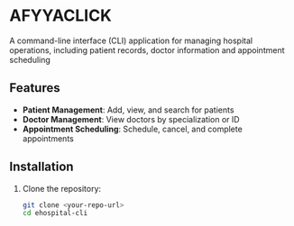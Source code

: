 

# AFYYACLICK 
A command-line interface (CLI) application for managing hospital operations, including patient records, doctor information and  appointment scheduling

## Features

- **Patient Management**: Add, view, and search for patients
- **Doctor Management**: View doctors by specialization or ID
- **Appointment Scheduling**: Schedule, cancel, and complete appointments


## Installation

1. Clone the repository:
   ```bash
   git clone <your-repo-url>
   cd ehospital-cli